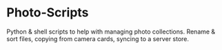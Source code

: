 Photo-Scripts
=============

Python &amp; shell scripts to help with managing photo collections. Rename &amp; sort files, copying from camera cards, syncing to a server store.
